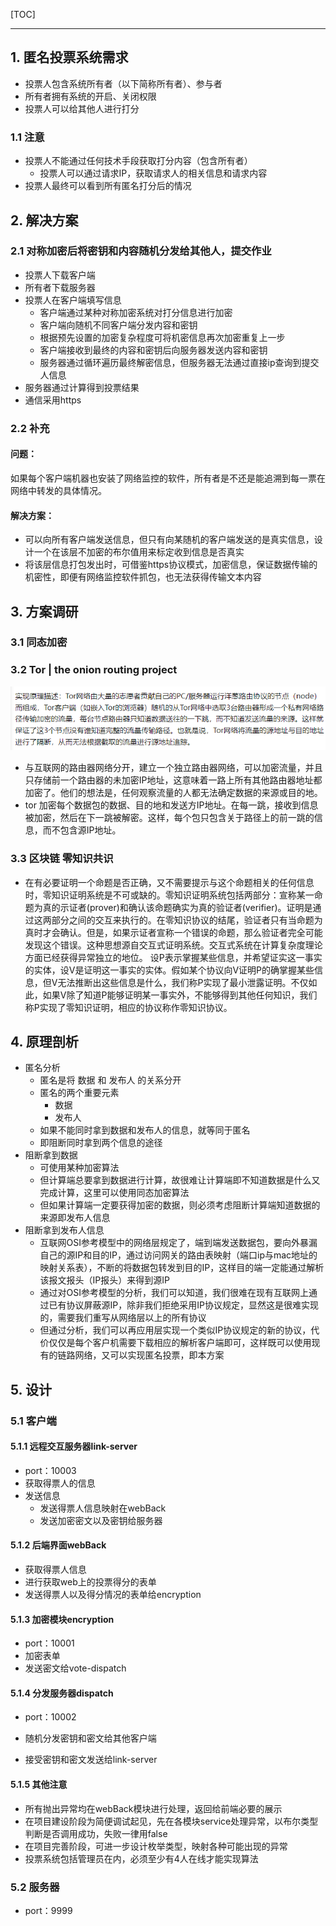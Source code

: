[TOC]

------



## 1. 匿名投票系统需求

- 投票人包含系统所有者（以下简称所有者）、参与者
- 所有者拥有系统的开启、关闭权限
- 投票人可以给其他人进行打分

### 1.1 注意

- 投票人不能通过任何技术手段获取打分内容（包含所有者）
  - 投票人可以通过请求IP，获取请求人的相关信息和请求内容
- 投票人最终可以看到所有匿名打分后的情况

## 2. 解决方案

### 2.1 对称加密后将密钥和内容随机分发给其他人，提交作业

- 投票人下载客户端
- 所有者下载服务器
- 投票人在客户端填写信息
  - 客户端通过某种对称加密系统对打分信息进行加密
  - 客户端向随机不同客户端分发内容和密钥
  - 根据预先设置的加密复杂程度可将机密信息再次加密重复上一步
  - 客户端接收到最终的内容和密钥后向服务器发送内容和密钥
  - 服务器通过循环遍历最终解密信息，但服务器无法通过直接ip查询到提交人信息
- 服务器通过计算得到投票结果
- 通信采用https

### 2.2 补充

#### 问题：

如果每个客户端机器也安装了网络监控的软件，所有者是不还是能追溯到每一票在网络中转发的具体情况。

#### 解决方案：

- 可以向所有客户端发送信息，但只有向某随机的客户端发送的是真实信息，设计一个在该层不加密的布尔值用来标定收到信息是否真实
- 将该层信息打包发出时，可借鉴https协议模式，加密信息，保证数据传输的机密性，即便有网络监控软件抓包，也无法获得传输文本内容

## 3. 方案调研

### 3.1 同态加密

### 3.2 Tor | the onion routing project

![img](README.assets\screen_shot_1658816376886(1).png)

- 与互联网的路由器网络分开，建立一个独立路由器网络，可以加密流量，并且只存储前一个路由器的未加密IP地址，这意味着一路上所有其他路由器地址都加密了。他们的想法是，任何观察流量的人都无法确定数据的来源或目的地。
- tor 加密每个数据包的数据、目的地和发送方IP地址。在每一跳，接收到信息被加密，然后在下一跳被解密。这样，每个包只包含关于路径上的前一跳的信息，而不包含源IP地址。

### 3.3 区块链 零知识共识

- 在有必要证明一个命题是否正确，又不需要提示与这个命题相关的任何信息时，零知识证明系统是不可或缺的。零知识证明系统包括两部分：宣称某一命题为真的示证者(prover)和确认该命题确实为真的验证者(verifier)。证明是通过这两部分之间的交互来执行的。在零知识协议的结尾，验证者只有当命题为真时才会确认。但是，如果示证者宣称一个错误的命题，那么验证者完全可能发现这个错误。这种思想源自交互式证明系统。交互式系统在计算复杂度理论方面已经获得异常独立的地位。
  设P表示掌握某些信息，并希望证实这一事实的实体，设V是证明这一事实的实体。假如某个协议向V证明P的确掌握某些信息，但V无法推断出这些信息是什么，我们称P实现了最小泄露证明。不仅如此，如果V除了知道P能够证明某一事实外，不能够得到其他任何知识，我们称P实现了零知识证明，相应的协议称作零知识协议。

## 4. 原理剖析

- 匿名分析
  - 匿名是将 数据 和 发布人 的关系分开
  - 匿名的两个重要元素
    - 数据
    - 发布人
  - 如果不能同时拿到数据和发布人的信息，就等同于匿名
  - 即阻断同时拿到两个信息的途径
- 阻断拿到数据
  - 可使用某种加密算法
  - 但计算端总要拿到数据进行计算，故很难让计算端即不知道数据是什么又完成计算，这里可以使用同态加密算法
  - 但如果计算端一定要获得加密的数据，则必须考虑阻断计算端知道数据的来源即发布人信息
- 阻断拿到发布人信息
  - 互联网OSI参考模型中的网络层规定了，端到端发送数据包，要向外暴漏自己的源IP和目的IP，通过访问网关的路由表映射（端口ip与mac地址的映射关系表），不断的将数据包转发到目的IP，这样目的端一定能通过解析该报文报头（IP报头）来得到源IP
  - 通过对OSI参考模型的分析，我们可以知道，我们很难在现有互联网上通过已有协议屏蔽源IP，除非我们拒绝采用IP协议规定，显然这是很难实现的，需要我们重写从网络层以上的所有协议
  - 但通过分析，我们可以再应用层实现一个类似IP协议规定的新的协议，代价仅仅是每个客户机需要下载相应的解析客户端即可，这样既可以使用现有的链路网络，又可以实现匿名投票，即本方案

## 5. 设计

### 5.1 客户端

#### 5.1.1 远程交互服务器link-server

- port：10003
- 获取得票人的信息
- 发送信息
  - 发送得票人信息映射在webBack
  - 发送加密密文以及密钥给服务器

#### 5.1.2 后端界面webBack

- 获取得票人信息
- 进行获取web上的投票得分的表单
- 发送得票人以及得分情况的表单给encryption

#### 5.1.3 加密模块encryption

- port：10001
- 加密表单
- 发送密文给vote-dispatch

#### 5.1.4 分发服务器dispatch

- port：10002

- 随机分发密钥和密文给其他客户端
- 接受密钥和密文发送给link-server

#### 5.1.5 其他注意

- 所有抛出异常均在webBack模块进行处理，返回给前端必要的展示
- 在项目建设阶段为简便调试起见，先在各模块service处理异常，以布尔类型判断是否调用成功，失败一律用false
- 在项目完善阶段，可进一步设计枚举类型，映射各种可能出现的异常
- 投票系统包括管理员在内，必须至少有4人在线才能实现算法

### 5.2 服务器

- port：9999